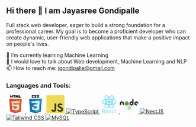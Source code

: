 ## Hi there 👋 I am Jayasree Gondipalle
Full stack web developer, eager to build a strong foundation for a professional career. My goal is to become a proficient developer who can create dynamic, user-friendly web applications that make a positive impact on people's lives.


🌱 I’m currently learning Machine Learning<br>
💬 I would love to talk about Web development, Machine Learning and NLP   
📫 How to reach me: jgondipalle@gmail.com    



<h3 align="left">Languages and Tools:</h3>
<p align="left"> <a href="https://www.w3.org/html/" target="_blank"> <img src="https://raw.githubusercontent.com/devicons/devicon/master/icons/html5/html5-original-wordmark.svg" alt="html5" width="50" height="50"/> </a>  <a href="https://www.w3schools.com/css/" target="_blank"> <img src="https://raw.githubusercontent.com/devicons/devicon/master/icons/css3/css3-original-wordmark.svg" alt="css3" width="50" height="50"/> </a> <a href="https://developer.mozilla.org/en-US/docs/Web/JavaScript" target="_blank"> <img src="https://raw.githubusercontent.com/devicons/devicon/master/icons/javascript/javascript-original.svg" alt="javascript" width="50" height="50"/> </a>
  <a href="https://www.typescriptlang.org" target="_blank">
  <img src="https://www.vectorlogo.zone/logos/typescriptlang/typescriptlang-icon.svg" alt="TypeScript" width="50" height="50"/>
</a>
  <a href="https://reactjs.org/" target="_blank"> <img src="https://raw.githubusercontent.com/devicons/devicon/master/icons/react/react-original-wordmark.svg" alt="react" width="50" height="50"/> </a>
  <a href="https://nodejs.org" target="_blank"> <img src="https://raw.githubusercontent.com/devicons/devicon/master/icons/nodejs/nodejs-original-wordmark.svg" alt="nodejs" width="50" height="50"/> </a> 
  <a href="https://nestjs.com" target="_blank">
  <img src="https://nestjs.com/img/logo_text.svg" alt="NestJS" width="50" height="50"/>
</a>
<a href="https://tailwindcss.com" target="_blank">
  <img src="https://www.vectorlogo.zone/logos/tailwindcss/tailwindcss-icon.svg" alt="Tailwind CSS" width="50" height="50"/>
</a>
<a href="https://www.mysql.com" target="_blank">
  <img src="https://www.vectorlogo.zone/logos/mysql/mysql-official.svg" alt="MySQL" width="50" height="50"/>
</a>

<!--   <a href="https://expressjs.com" target="_blank">
    <img src="https://raw.githubusercontent.com/devicons/devicon/master/icons/express/express-original-wordmark.svg" alt="express" width="50" height="50"/> </a>
  <a href="https://www.mongodb.com/" target="_blank"> <img src="https://raw.githubusercontent.com/devicons/devicon/master/icons/mongodb/mongodb-original-wordmark.svg" alt="sequelize" width="50" height="50"/> </a>   -->

</p>
